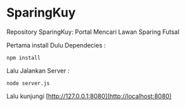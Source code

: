 # SparingKuy
Repository SparingKuy: Portal Mencari Lawan Sparing Futsal

Pertama install Dulu Dependecies :
```
npm install
```

Lalu Jalankan Server :
```
node server.js
```

Lalu kunjungi [http://127.0.0.1:8080](http://localhost:8080)
